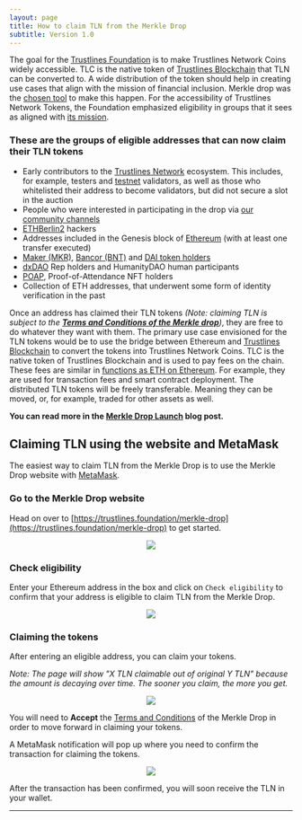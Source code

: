 ```yaml
---
layout: page
title: How to claim TLN from the Merkle Drop
subtitle: Version 1.0
---
```


The goal for the [Trustlines Foundation](https://trustlines.foundation/index.html) is to make Trustlines Network Coins widely accessible. TLC is the native token of [Trustlines Blockchain](https://blog.trustlines.network/introducing-the-trustlines-blockchain) that TLN can be converted to. A wide distribution of the token should help in creating use cases that align with the mission of financial inclusion. Merkle drop was the [chosen tool](https://medium.com/@DJohnstonEC/the-smartdrop-model-859888916d94) to make this happen. For the accessibility of Trustlines Network Tokens, the Foundation emphasized eligibility in groups that it sees as aligned with [its mission](https://blog.trustlines.network/trustlines-foundation-announcement).

### These are the groups of eligible addresses that can now claim their TLN tokens

-   Early contributors to the [Trustlines Network](https://trustlines.network/) ecosystem. This includes, for example, testers and [testnet](https://explore.laika.trustlines.foundation/) validators, as well as those who whitelisted their address to become validators, but did not secure a slot in the auction
-   People who were interested in participating in the drop via [our community channels](https://twitter.com/TrustlinesFound/status/1201901024576987137)
-   [ETHBerlin2](https://ethberlinzwei.com/) hackers
-   Addresses included in the Genesis block of [Ethereum](https://ethereum.org/) (with at least one transfer executed)
-   [Maker (MKR)](https://makerdao.com/), [Bancor (BNT)](https://www.bancor.network/) and [DAI token holders](https://makerdao.com/)
-   [dxDAO](https://blog.gnosis.pm/the-dxdao-has-awoken-78cb2e39661c) Rep holders and HumanityDAO human participants
-   [POAP](https://www.poap.xyz/), Proof-of-Attendance NFT holders
-   Collection of ETH addresses, that underwent some form of identity verification in the past

Once an address has claimed their TLN tokens *(Note: claiming TLN is subject to the *[**Terms and Conditions of the Merkle drop**](https://trustlines.foundation/terms-conditions-merkle-drop.html)*)*, they are free to do whatever they want with them. The primary use case envisioned for the TLN tokens would be to use the bridge between Ethereum and [Trustlines Blockchain](https://explore.tlbc.trustlines.foundation/) to convert the tokens into Trustlines Network Coins. TLC is the native token of Trustlines Blockchain and is used to pay fees on the chain. These fees are similar in [functions as ETH on Ethereum](https://blockgeeks.com/guides/ethereum-gas/#What_is_Ethereum_Gas). For example, they are used for transaction fees and smart contract deployment. The distributed TLN tokens will be freely transferable. Meaning they can be moved, or, for example, traded for other assets as well.

**You can read more in the [Merkle Drop Launch](https://blog.trustlines.network/merkle-drop-launch/) blog post.**

## Claiming TLN using the website and MetaMask

The easiest way to claim TLN from the Merkle Drop is to use the Merkle Drop website with [MetaMask](https://metamask.io/).

### Go to the Merkle Drop website

Head on over to [https://trustlines.foundation/merkle-drop](https://trustlines.foundation/merkle-drop) to get started.

<center><a class="vdw_a" href="https://trustlines.foundation/merkle-drop"><img class="vdw_img" src="../../assets/images/tln_claim_guide/claim_mm01.png"></a></center>

### Check eligibility

Enter your Ethereum address in the box and click on `Check eligibility` to confirm that your address is eligible to claim TLN from the Merkle Drop.

<center><a class="vdw_a" href="../../assets/images/tln_claim_guide/claim_mm02.png"><img class="vdw_img" src="../../assets/images/tln_claim_guide/claim_mm02.png"></a></center>

### Claiming the tokens

After entering an eligible address, you can claim your tokens.

_Note: The page will show "X TLN claimable out of original Y TLN" because the amount is decaying over time. The sooner you claim, the more you get._

<center><a class="vdw_a" href="../../assets/images/tln_claim_guide/claim_mm03.png"><img class="vdw_img" src="../../assets/images/tln_claim_guide/claim_mm03.png"></a></center>

You will need to **Accept** the [Terms and Conditions](https://trustlines.foundation/terms-conditions-merkle-drop.html) of the Merkle Drop in order to move forward in claiming your tokens.

A MetaMask notification will pop up where you need to confirm the transaction for claiming the tokens.

<center><a class="vdw_a" href="../../assets/images/tln_claim_guide/claim_mm04.png"><img class="vdw_img" src="../../assets/images/tln_claim_guide/claim_mm04.png"></a></center>

After the transaction has been confirmed, you will soon receive the TLN in your wallet.

___
